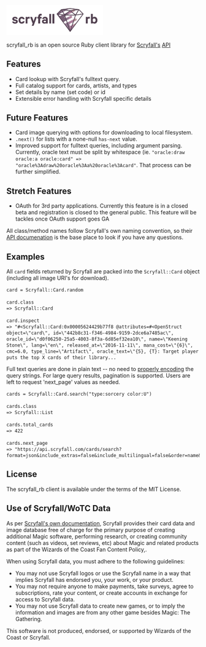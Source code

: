 <img alt="# scryfall_rb" src="./assets/scryfall_rb.png" width="50%">

scryfall_rb is an open source Ruby client library for [Scryfall's](https://scryfall.com/) [API](https://scryfall.com/docs/api) 

Features
--------

* Card lookup with Scryfall's fulltext query.
* Full catalog support for cards, artists, and types
* Set details by name (set code) or id
* Extensible error handling with Scryfall specific details

Future Features
---------------
* Card image querying with options for downloading to local filesystem.
* `.next()` for lists with a none-null `has-next` value.
* Improved support for fulltext queries, including argument parsing. Currently, oracle text must be split by whitespace (ie. `"oracle:draw oracle:a oracle:card" => "oracle%3Adraw%20oracle%3Aa%20oracle%3Acard"`. That process can be further simplified.

Stretch Features
----------------
* OAuth for 3rd party applications. Currently this feature is in a closed beta and registration is closed to the general public. This feature will be tackles once OAuth support goes GA

All class/method names follow Scryfall's own naming convention, so their [API documenation](https://scryfall.com/docs/api) is the base place to look if you have any questions.

Examples
--------

All `card` fields returned by Scryfall are packed into the `Scryfall::Card` object (including all image URI's for download).
```
card = Scryfall::Card.random

card.class
=> Scryfall::Card

card.inspect
=> "#<Scryfall::Card:0x00005624429b77f8 @attributes=#<OpenStruct object=\"card\", id=\"442b8c31-f346-4984-9159-2dce6a7485ac\", oracle_id=\"d0f06250-25a5-4003-8f3a-6d85ef32ea10\", name=\"Keening Stone\", lang=\"en\", released_at=\"2016-11-11\", mana_cost=\"{6}\", cmc=6.0, type_line=\"Artifact\", oracle_text=\"{5}, {T}: Target player puts the top X cards of their library...

```

Full text queries are done in plain text -- no need to [properly encoding](https://en.wikipedia.org/wiki/Percent-encoding) the query strings. For large query results, pagination is supported. Users are left to request 'next_page' values as needed.

```
cards = Scryfall::Card.search("type:sorcery color:U")

cards.class
=> Scryfall::List

cards.total_cards
=> 422

cards.next_page
=> "https://api.scryfall.com/cards/search?format=json&include_extras=false&include_multilingual=false&order=name&page=2&q=type%3Asorcery+color%3Au&unique=cards"
```


License
-------
The scryfall_rb client is available under the terms of the MIT License.

Use of Scryfall/WoTC Data
--------------------

As per [Scryfall's own documentation](https://scryfall.com/docs/api), Scryfall provides their card data and image database free of charge for the primary purpose of creating additional Magic software, performing research, or creating community content (such as videos, set reviews, etc) about Magic and related products as part of the Wizards of the Coast Fan Content Policy,.

When using Scryfall data, you must adhere to the following guidelines:

 * You may not use Scryfall logos or use the Scryfall name in a way that implies Scryfall has endorsed you, your work, or your product.
 * You may not require anyone to make payments, take surveys, agree to subscriptions, rate your content, or create accounts in exchange for access to Scryfall data.
 * You may not use Scryfall data to create new games, or to imply the information and images are from any other game besides Magic: The Gathering.
 
 This software is not produced, endorsed, or supported by Wizards of the Coast or Scryfall.
